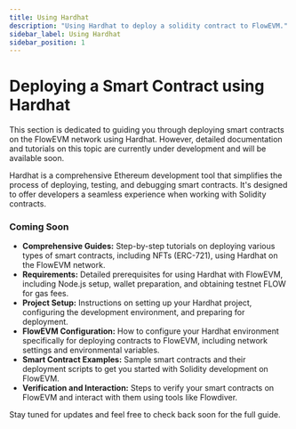 ```yaml
---
title: Using Hardhat
description: "Using Hardhat to deploy a solidity contract to FlowEVM."
sidebar_label: Using Hardhat
sidebar_position: 1
---
```


# Deploying a Smart Contract using Hardhat

This section is dedicated to guiding you through deploying smart contracts on the FlowEVM network using Hardhat. However, detailed documentation and tutorials on this topic are currently under development and will be available soon.

Hardhat is a comprehensive Ethereum development tool that simplifies the process of deploying, testing, and debugging smart contracts. It's designed to offer developers a seamless experience when working with Solidity contracts.

### Coming Soon

- **Comprehensive Guides:** Step-by-step tutorials on deploying various types of smart contracts, including NFTs (ERC-721), using Hardhat on the FlowEVM network.
- **Requirements:** Detailed prerequisites for using Hardhat with FlowEVM, including Node.js setup, wallet preparation, and obtaining testnet FLOW for gas fees.
- **Project Setup:** Instructions on setting up your Hardhat project, configuring the development environment, and preparing for deployment.
- **FlowEVM Configuration:** How to configure your Hardhat environment specifically for deploying contracts to FlowEVM, including network settings and environmental variables.
- **Smart Contract Examples:** Sample smart contracts and their deployment scripts to get you started with Solidity development on FlowEVM.
- **Verification and Interaction:** Steps to verify your smart contracts on FlowEVM and interact with them using tools like Flowdiver.

Stay tuned for updates and feel free to check back soon for the full guide.
